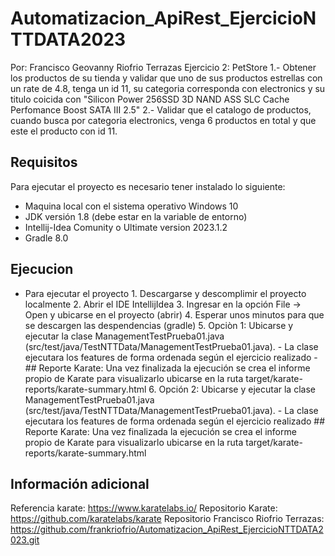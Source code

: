 # Automatizacion_ApiRest_EjercicioNTTDATA2023

Por: Francisco Geovanny Riofrio Terrazas
Ejercicio 2: PetStore
1.- Obtener los productos de su tienda y validar que uno de sus productos estrellas con un rate de 4.8, tenga un id 11, su categoria corresponda con electronics y su titulo coicida con "Silicon Power 256SSD 3D NAND ASS SLC Cache Perfomance Boost SATA III 2.5"
2.- Validar que el catalogo de productos, cuando busca por categoria electronics, venga 6 productos en total y que este el producto con id 11.


## Requisitos

Para ejecutar el proyecto es necesario tener instalado lo siguiente:

  - Maquina local con el sistema operativo Windows 10
  - JDK versión 1.8 (debe estar en la variable de entorno)
  - Intellij-Idea Comunity o Ultimate version 2023.1.2
  - Gradle 8.0



## Ejecucion
- Para ejecutar el proyecto
        1. Descargarse y descomplimir el proyecto localmente
        2. Abrir el IDE IntellijIdea
        3. Ingresar en la opción File -> Open y ubicarse en el proyecto (abrir)
        4. Esperar unos minutos para que se descargen las despendencias (gradle)
        5. Opciòn 1: Ubicarse y ejecutar la clase ManagementTestPrueba01.java (src/test/java/TestNTTData/ManagementTestPrueba01.java).
            - La clase ejecutara los features de forma ordenada según el ejercicio realizado
            - ## Reporte Karate: Una vez finalizada la ejecución se crea el informe propio de Karate para visualizarlo ubicarse en la ruta target/karate-reports/karate-summary.html
        6. Opción 2: Ubicarse y ejecutar la clase ManagementTestPrueba01.java (src/test/java/TestNTTData/ManagementTestPrueba01.java).
            - La clase ejecutara los features de forma ordenada según el ejercicio realizado
            ## Reporte Karate: Una vez finalizada la ejecución se crea el informe propio de Karate para visualizarlo ubicarse en la ruta target/karate-reports/karate-summary.html

## Información adicional
Referencia karate: https://www.karatelabs.io/
Repositorio Karate: https://github.com/karatelabs/karate
Repositorio Francisco Riofrio Terrazas: https://github.com/frankriofrio/Automatizacion_ApiRest_EjercicioNTTDATA2023.git


